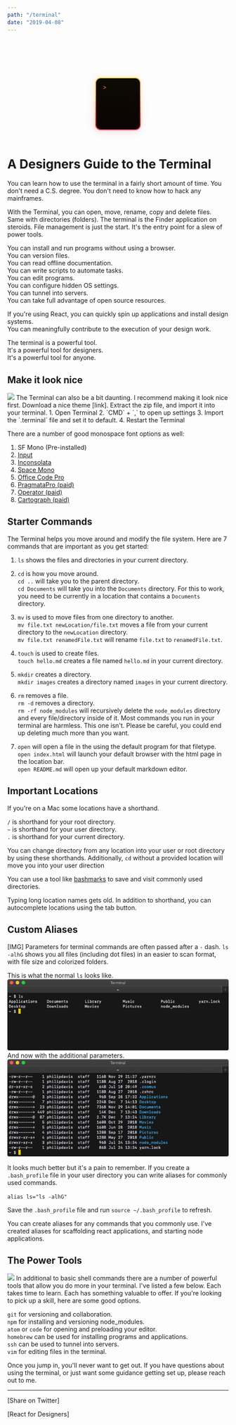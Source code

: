 ```yaml
---
path: "/terminal"
date: "2019-04-08"
---
```

<style>
  @keyframes TerminalBackground {
    0%{background-position:0% 100%}
    25%{background-position:0% 75%}
    50%{background-position:0% 50%}
    75%{background-position:0% 25%}
    100%{background-position:0% 0%}
  }

  @keyframes TerminalCursor {
      0% { color: #F04DFF; }
      25%  { color: #FF4D4D; }
      50% { color: #FFC54D; }
      75% { color: #6AED76; }
      100% { color: #0099FF; }
  }
</style>

<div style="
    position: relative;
    padding: 2px;
    background: linear-gradient(0deg,#F04DFF, #FF4D4D, #FFC54D, #6AED76, #0099FF);
    background-size: 300% 300%;
    width: 100px;
    margin: 100px auto 60px auto;
    animation: TerminalBackground 7s infinite alternate;
    border-radius: 12px;
  ">
    <div style="
      position: absolute;
      top: 0;
      right: 0;
      bottom: 0;
      left: 0;
      opacity: 0.3;
      background: linear-gradient(0deg,#F04DFF, #FF4D4D, #FFC54D, #6AED76, #0099FF);
      background-size: 300% 300%;
      width: 100px;
      animation: TerminalBackground 7s infinite alternate;
      border-radius: 12px;
      filter: blur(10px);
    ">

  </div>
  <div style="
    background-color: black;
    border-radius: 11px;
    height: 76px;
    opacity: 0.95;
    color: #FFB212;
    animation: TerminalCursor 7s infinite alternate;
    padding: 20px 15px;
    line-height: 0;
  ">
      >
  </div>
</div>

# A Designers Guide to the Terminal
You can learn how to use the terminal in a fairly short amount of time. You don't need a C.S. degree. You don't need to know how to hack any mainframes.

With the Terminal, you can open, move, rename, copy and delete files. Same with directories (folders). The terminal is the Finder application on steroids. File management is just the start. It's the entry point for a slew of power tools.

You can install and run programs without using a browser.  
You can version files.  
You can read offline documentation.  
You can write scripts to automate tasks.  
You can edit programs.  
You can configure hidden OS settings.  
You can tunnel into servers.  
You can take full advantage of open source resources.  

If you're using React, you can quickly spin up applications and install design systems.  
You can meaningfully contribute to the execution of your design work.  

The terminal is a powerful tool.  
It's a powerful tool for designers.  
It's a powerful tool for anyone.

## Make it look nice
<img src="./assets/terminal/color.png" />
The Terminal can also be a bit daunting.
I recommend making it look nice first.
Download a nice theme [link].
Extract the zip file, and import it into your terminal.
1. Open Terminal
2. `CMD` + `,` to open up settings
3. Import the `.terminal` file and set it to default.
4. Restart the Terminal

There are a number of good monospace font options as well:
1. SF Mono (Pre-installed)
2. [Input](https://input.fontbureau.com/)
3. [Inconsolata](https://fonts.google.com/specimen/Inconsolata)
4. [Space Mono](https://fonts.google.com/specimen/Space+Mono)
6. [Office Code Pro](https://github.com/nathco/Office-Code-Pro)
6. [PragmataPro (paid)](https://www.fsd.it/shop/fonts/pragmatapro/)
6. [Operator (paid)](https://www.typography.com/blog/introducing-operator)
6. [Cartograph (paid)](https://connary.com/cartograph.html)

## Starter Commands
The Terminal helps you move around and modify the file system.
Here are 7 commands that are important as you get started:

1. `ls` shows the files and directories in your current directory.

2. `cd` is how you move around.  
`cd ..` will take you to the parent directory.  
`cd Documents` will take you into the `Documents` directory. For this to work, you need to be currently in a location that contains a `Documents` directory.

3. `mv` is used to move files from one directory to another.  
`mv file.txt newLocation/file.txt` moves a file from your current directory to the `newLocation` directory.  
`mv file.txt renamedFile.txt` will rename `file.txt` to `renamedFile.txt`.  

4. `touch` is used to create files.  
`touch hello.md` creates a file named `hello.md` in your current directory.

5. `mkdir` creates a directory.  
`mkdir images` creates a directory named `images` in your current directory.

6. `rm` removes a file.  
`rm -d` removes a directory.  
`rm -rf node_modules` will recursively delete the `node_modules` directory and every file/directory inside of it. Most commands you run in your terminal are harmless. This one isn't. Please be careful, you could end up deleting much more than you want.

7. `open` will open a file in the using the default program for that filetype.  
`open index.html` will launch your default browser with the html page in the location bar.  
`open README.md` will open up your default markdown editor.

## Important Locations
If you're on a Mac some locations have a shorthand.

`/` is shorthand for your root directory.  
`~` is shorthand for your user directory.  
`.` is shorthand for your current directory.  

You can change directory from any location into your user or root directory by using these shorthands.
Additionally, `cd` without a provided location will move you into your user direction

You can use a tool like [bashmarks](https://github.com/huyng/bashmarks) to save and visit commonly used directories.

Typing long location names gets old. In addition to shorthand, you can autocomplete locations using the tab button.

## Custom Aliases
[IMG]
Parameters for terminal commands are often passed after a `-` dash. `ls -alhG` shows you all files (including dot files) in an easier to scan format, with file size and colorized folders.

This is what the normal `ls` looks like.
<img src="./assets/terminal/ls.png" />
And now with the additional parameters.
<img src="./assets/terminal/lsAlhg.png" />

It looks much better but it's a pain to remember. If you create a `.bash_profile` file in your user directory you can write aliases for commonly used commands.

`alias ls="ls -alhG"`

Save the `.bash_profile` file and run `source ~/.bash_profile` to refresh.

You can create aliases for any commands that you commonly use.
I've created aliases for scaffolding react applications, and starting node applications.


## The Power Tools
<img src="../static/terminal/logos.png" />
In additional to basic shell commands there are a number of powerful tools that allow you do more in your terminal. I've listed a few below. Each takes time to learn. Each has something valuable to offer. If you're looking to pick up a skill, here are some good options.

`git` for versioning and collaboration.  
`npm` for installing and versioning node_modules.  
`atom` or `code` for opening and preloading your editor.  
`homebrew` can be used for installing programs and applications.  
`ssh` can be used to tunnel into servers.  
`vim` for editing files in the terminal.  

Once you jump in, you'll never want to get out.
If you have questions about using the terminal, or just want some guidance getting set up, please reach out to me.

<hr />

[Share on Twitter]

[React for Designers]
